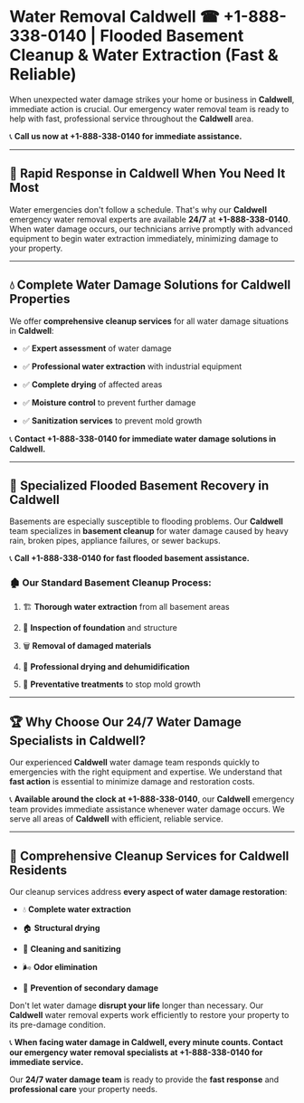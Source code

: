 # Water Removal Caldwell ☎ +1-888-338-0140 | Flooded Basement Cleanup & Water Extraction (Fast & Reliable)

When unexpected water damage strikes your home or business in **Caldwell**, immediate action is crucial. Our emergency water removal team is ready to help with fast, professional service throughout the **Caldwell** area. 

📞 **Call us now at +1-888-338-0140 for immediate assistance.**
---
## 🚀 Rapid Response in Caldwell When You Need It Most
Water emergencies don't follow a schedule. That's why our **Caldwell** emergency water removal experts are available **24/7** at **+1-888-338-0140**. When water damage occurs, our technicians arrive promptly with advanced equipment to begin water extraction immediately, minimizing damage to your property.
---
## 💧 Complete Water Damage Solutions for Caldwell Properties
We offer **comprehensive cleanup services** for all water damage situations in **Caldwell**:
- ✅ **Expert assessment** of water damage  
- ✅ **Professional water extraction** with industrial equipment  
- ✅ **Complete drying** of affected areas  
- ✅ **Moisture control** to prevent further damage  
- ✅ **Sanitization services** to prevent mold growth  
📞 **Contact +1-888-338-0140 for immediate water damage solutions in Caldwell.**
---
## 🌊 Specialized Flooded Basement Recovery in Caldwell
Basements are especially susceptible to flooding problems. Our **Caldwell** team specializes in **basement cleanup** for water damage caused by heavy rain, broken pipes, appliance failures, or sewer backups. 
📞 **Call +1-888-338-0140 for fast flooded basement assistance.**
### 🏚️ Our Standard Basement Cleanup Process:
1. 🏗️ **Thorough water extraction** from all basement areas  
2. 🔎 **Inspection of foundation** and structure  
3. 🗑️ **Removal of damaged materials**  
4. 💨 **Professional drying and dehumidification**  
5. 🚫 **Preventative treatments** to stop mold growth  
---
## 🏆 Why Choose Our 24/7 Water Damage Specialists in Caldwell?
Our experienced **Caldwell** water damage team responds quickly to emergencies with the right equipment and expertise. We understand that **fast action** is essential to minimize damage and restoration costs.
📞 **Available around the clock at +1-888-338-0140**, our **Caldwell** emergency team provides immediate assistance whenever water damage occurs. We serve all areas of **Caldwell** with efficient, reliable service.
---
## 🧹 Comprehensive Cleanup Services for Caldwell Residents
Our cleanup services address **every aspect of water damage restoration**:
- 💧 **Complete water extraction**  
- 🏠 **Structural drying**  
- 🧼 **Cleaning and sanitizing**  
- 🌬️ **Odor elimination**  
- 🚫 **Prevention of secondary damage**  
Don't let water damage **disrupt your life** longer than necessary. Our **Caldwell** water removal experts work efficiently to restore your property to its pre-damage condition.
📞 **When facing water damage in Caldwell, every minute counts. Contact our emergency water removal specialists at +1-888-338-0140 for immediate service.**
Our **24/7 water damage team** is ready to provide the **fast response** and **professional care** your property needs.
